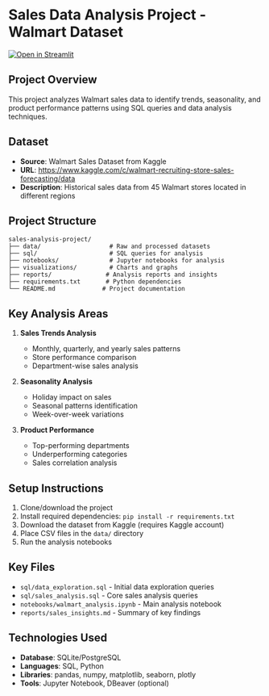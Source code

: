 # Sales Data Analysis Project - Walmart Dataset

[![Open in Streamlit](https://static.streamlit.io/badges/streamlit_badge_black_white.svg)](https://sales-analysis-project-esfpqfmbmpkcldbqpcnzmx.streamlit.app/)

## Project Overview
This project analyzes Walmart sales data to identify trends, seasonality, and product performance patterns using SQL queries and data analysis techniques.

## Dataset
- **Source**: Walmart Sales Dataset from Kaggle
- **URL**: https://www.kaggle.com/c/walmart-recruiting-store-sales-forecasting/data
- **Description**: Historical sales data from 45 Walmart stores located in different regions

## Project Structure
```
sales-analysis-project/
├── data/                   # Raw and processed datasets
├── sql/                    # SQL queries for analysis
├── notebooks/              # Jupyter notebooks for analysis
├── visualizations/         # Charts and graphs
├── reports/               # Analysis reports and insights
├── requirements.txt       # Python dependencies
└── README.md             # Project documentation
```

## Key Analysis Areas
1. **Sales Trends Analysis**
   - Monthly, quarterly, and yearly sales patterns
   - Store performance comparison
   - Department-wise sales analysis

2. **Seasonality Analysis**
   - Holiday impact on sales
   - Seasonal patterns identification
   - Week-over-week variations

3. **Product Performance**
   - Top-performing departments
   - Underperforming categories
   - Sales correlation analysis

## Setup Instructions
1. Clone/download the project
2. Install required dependencies: `pip install -r requirements.txt`
3. Download the dataset from Kaggle (requires Kaggle account)
4. Place CSV files in the `data/` directory
5. Run the analysis notebooks

## Key Files
- `sql/data_exploration.sql` - Initial data exploration queries
- `sql/sales_analysis.sql` - Core sales analysis queries
- `notebooks/walmart_analysis.ipynb` - Main analysis notebook
- `reports/sales_insights.md` - Summary of key findings

## Technologies Used
- **Database**: SQLite/PostgreSQL
- **Languages**: SQL, Python
- **Libraries**: pandas, numpy, matplotlib, seaborn, plotly
- **Tools**: Jupyter Notebook, DBeaver (optional)
